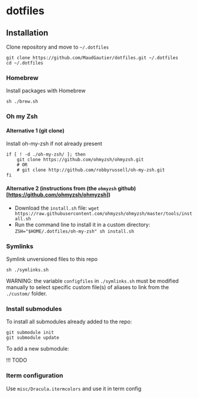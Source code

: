 # dotfiles

## Installation

Clone repository and move to `~/.dotfiles`
```
git clone https://github.com/MaudGautier/dotfiles.git ~/.dotfiles
cd ~/.dotfiles
```

### Homebrew
Install packages with Homebrew
```
sh ./brew.sh
```

### Oh my Zsh

#### Alternative 1 (git clone)

Install oh-my-zsh if not already present
```
if [ ! -d ./oh-my-zsh/ ]; then
	git clone https://github.com/ohmyzsh/ohmyzsh.git
	# OR
	# git clone http://github.com/robbyrussell/oh-my-zsh.git
fi
```

#### Alternative 2 (instructions from (the `ohmyzsh` github)[https://github.com/ohmyzsh/ohmyzsh])

* Download the `install.sh` file: `wget https://raw.githubusercontent.com/ohmyzsh/ohmyzsh/master/tools/install.sh`
* Run the command line to install it in a custom directory: `ZSH="$HOME/.dotfiles/oh-my-zsh" sh install.sh`


### Symlinks
Symlink unversioned files to this repo
```
sh ./symlinks.sh
```

WARNING: the variable `configfiles` in `./symlinks.sh` must be modified manually to select specific custom file(s) of aliases to link from the `./custom/` folder.


### Install submodules

To install all submodules already added to the repo:

```
git submodule init
git submodule update
```

To add a new submodule:

!!! TODO 



### Iterm configuration

Use `misc/Dracula.itermcolors` and use it in term config

